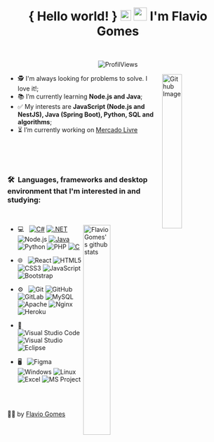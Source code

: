 <h1 align="center">{ Hello world! } 
                   <img src="https://github.com/rajput2107/rajput2107/blob/master/Assets/Earth.gif" width="24px">
                   <img src="https://raw.githubusercontent.com/iampavangandhi/iampavangandhi/master/gifs/Hi.gif" width="30px"> I'm Flavio Gomes</h1>
 <p align="center"><br/>
   
  <!-- 
</p>

  <h3 align="center"> Software Developer and Civil Engineer </h3>
  -->

<p align="center">
  <img alt="ProfilViews" src="https://views.whatilearened.today/views/github/flaviogomesbr/flaviogomesbr.svg" />
<!--  <img alt="visitors" src="https://visitor-badge.glitch.me/badge?page_id=flaviogomesbr.flaviogomesbr" />  -->
</p>

<img width="30%" align="right" alt="Github Image" src="https://media.giphy.com/media/fwbZnTftCXVocKzfxR/giphy.gif"/>

- 🕵️‍ I'm always looking for problems to solve. I love it!;
- 📚 I’m currently learning **Node.js and Java**;
- ✅ My interests are **JavaScript (Node.js and NestJS), Java (Spring Boot), Python, SQL and algorithms**;
- ⏳ I’m currently working on <a href="[(https://www.mercadolivre.com.br)]" target="_blank"> Mercado Livre </a>

<br/>
<br/>
<br/>

<h3>🛠 &nbsp;Languages, frameworks and desktop environment that I'm interested in and studying:</h3> 
<br/>
<p>

  <a href="https://github.com/flaviogomesbr/github-readme-stats">
  <img width="35%" align="right" alt="FlavioGomes's github stats" src="https://github-readme-stats.vercel.app/api/top-langs/?username=flaviogomesbr&count_private=true&theme=dracula">
  </a>

- 💻 &nbsp;
  [![C#](https://img.shields.io/badge/CSharp-purple?style=flat&logo=csharp&logoColor=white&link=https://github.com/flaviogomesbr)](https://github.com/flaviogomesbr)
  [![.NET](https://img.shields.io/badge/.NET-blue?style=flat&logo=dotnet&logoColor=white&link=https://github.com/flaviogomesbr)](https://github.com/flaviogomesbr) 
  ![Node.js](https://img.shields.io/badge/Node.js%20-%2343853D.svg?&style=flat&logo=node.js&logoColor=white)
  [![Java](https://img.shields.io/badge/Java-orange?style=flat&logo=java&logoColor=white&link=https://github.com/flaviogomesbr)](https://github.com/flaviogomesbr)
  ![Python](https://img.shields.io/badge/Python%20-%2314354C.svg?&style=flat&logo=python&logoColor=white)
  ![PHP](https://img.shields.io/badge/PHP-%23777BB4.svg?&style=flat&logo=php&logoColor=white)
  [![C](https://img.shields.io/badge/-A8B9CC?style=flat&logo=c&logoColor=white&link=https://github.com/flaviogomesbr)](https://github.com/flaviogomesbr) 

  
- 🌐 &nbsp;
  ![React](https://img.shields.io/badge/React.js%20-%2320232a.svg?&style=flat&logo=react&logoColor=%2361DAFB)
  ![HTML5](https://img.shields.io/badge/HTML5%20-%23E34F26.svg?&style=flat&logo=html5&logoColor=white)
  ![CSS3](https://img.shields.io/badge/-CSS3-549FDE?style=flat-square&logo=css3&logoColor=white)
  ![JavaScript](https://img.shields.io/badge/-JavaScript-black?style=flat-square&logo=javascript)
  ![Bootstrap](https://img.shields.io/badge/BootStrap%20-%23563D7C.svg?&style=flat&logo=bootstrap&logoColor=white)
  
- ⚙️ &nbsp;
  ![Git](https://img.shields.io/badge/Git%20-%23F05033.svg?&style=flat&logo=git&logoColor=white)
  ![GitHub](https://img.shields.io/badge/GitHub%20-%23121011.svg?&style=flat&logo=github&logoColor=white)
  ![GitLab](https://img.shields.io/badge/GitLab%20-%23121011.svg?&style=flat&logo=gitlab&logoColor=white)
  ![MySQL](https://img.shields.io/badge/MySQL-%2300f.svg?&style=flat&logo=mysql&logoColor=white)
  ![Apache](https://img.shields.io/badge/Apache%20-%23D42029.svg?&style=flat&logo=apache&logoColor=white)
  ![Nginx](https://img.shields.io/badge/Nginx%20-%23009639.svg?&style=flat&logo=nginx&logoColor=white)
  ![Heroku](https://img.shields.io/badge/Heroku%20-%23430098.svg?&style=flat&logo=heroku&logoColor=white)

- 🔧 &nbsp;
  ![Visual Studio Code](https://img.shields.io/badge/-Visual%20Studio%20Code-333333?style=flat&logo=visual-studio-code&logoColor=007ACC)
  ![Visual Studio](https://img.shields.io/badge/-Visual%20Studio%20-333333?style=flat&logo=visual-studio&logoColor=007ACC)
  ![Eclipse](https://img.shields.io/badge/-Eclipse%20-333333?style=flat&logo=visual-studio&logoColor=007ACC)
  
- 🖥 &nbsp;
  ![Figma](https://img.shields.io/badge/Figma%20-%23F24E1E.svg?&style=flat&logo=figma&logoColor=white)
  ![Windows](https://img.shields.io/badge/-Windows-00ADEF?style=flat-square&logo=windows&logoColor=white)
  ![Linux](https://img.shields.io/badge/-Linux-16C60C?style=flat-square&logo=linux&logoColor=white)
  ![Excel](https://img.shields.io/badge/-Excel-16C60C?style=flat-square&logo=excel&logoColor=white)
  ![MS Project](https://img.shields.io/badge/-MS_Project-16C60C?style=flat-square&logo=project&logoColor=white)

<br/>

<br/>

<p align="center">

👨‍🚀 by [Flavio Gomes](https://github.com/flaviogomesbr)

</p>

<!-- ![React Native](https://img.shields.io/badge/-React%20Native-45b8d8?style=flat-square&logo=react&logoColor=white) --!>                                                      <!-- ![Vercel](https://img.shields.io/badge/-Vercel-000?style=flat-square&logo=vercel&logoColor=white) --!>     
